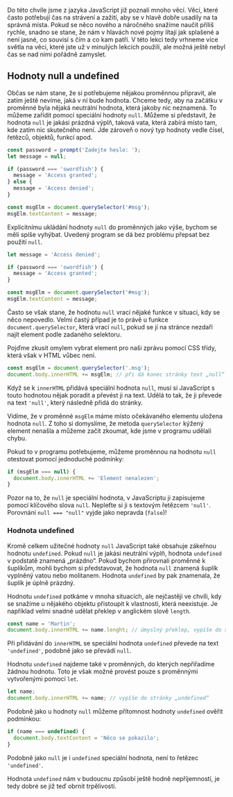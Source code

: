 Do této chvíle jsme z jazyka JavaScript již poznali mnoho věcí. Věcí, které často potřebují čas na strávení a zažití, aby se v hlavě dobře usadily na ta správná místa. Pokud se něco nového a náročného snažíme naučit příliš rychle, snadno se stane, že nám v hlavách nové pojmy lítají jak splašené a není jasné, co souvisí s čím a co kam patří. V této lekci tedy vrhneme více světla na věci, které jste už v minulých lekcích použili, ale možná ještě nebyl čas se nad nimi pořádně zamyslet.

## Hodnoty null a undefined

Občas se nám stane, že si potřebujeme nějakou proměnnou připravit, ale zatím ještě nevíme, jaká v ní bude hodnota. Chceme tedy, aby na začátku v proměnné byla nějaká neutrální hodnota, která jakoby nic neznamená. To můžeme zařídit pomocí speciální hodnoty `null`. Můžeme si představit, že hodnota `null` je jakási prázdná výplň, taková vata, která zabírá místo tam, kde zatím nic skutečného není. Jde zároveň o nový typ hodnoty vedle čísel, řetězců, objektů, funkcí apod.

```js
const password = prompt('Zadejte heslo: ');
let message = null;

if (password === 'swordfish') {
  message = 'Access granted';
} else {
  message = 'Access denied';
}

const msgElm = document.querySelector('#msg');
msgElm.textContent = message;
```

Explicitnímu ukládání hodnoty `null` do proměnných jako výše, bychom se měli spíše vyhýbat. Uvedený program se dá bez problému přepsat bez použití `null`.

```js
let message = 'Access denied';

if (password === 'swordfish') {
  message = 'Access granted';
}

const msgElm = document.querySelector('#msg');
msgElm.textContent = message;
```

Často se však stane, že hodnotu `null` vrací nějaké funkce v situaci, kdy se něco nepovedlo. Velmi častý případ je to právě u funkce `document.querySelector`, která vrací `null`, pokud se jí na stránce nezdaří najít element podle zadaného selektoru.

Pojďme zkusit omylem vybrat element pro naši zprávu pomocí CSS třídy, která však v HTML vůbec není.

```js
const msgElm = document.querySelector('.msg');
document.body.innerHTML += msgElm; // při dá konec stránky text „null“
```

Když se k `innerHTML` přidává speciální hodnota `null`, musí si JavaScript s touto hodnotou nějak poradit a převést ji na text. Udělá to tak, že ji převede na text `'null'`, který následně přidá do stránky.

Vidíme, že v proměnné `msgElm` máme místo očekávaného elementu uložena hodnota `null`. Z toho si domyslíme, že metoda `querySelector` kýžený element nenašla a můžeme začít zkoumat, kde jsme v programu udělali chybu.

Pokud to v programu potřebujeme, můžeme proměnnou na hodnotu `null` otestovat pomocí jednoduché podmínky:

```js
if (msgElm === null) {
  document.body.innerHTML += 'Element nenalezen';
}
```

Pozor na to, že `null` je speciální hodnota, v JavaScriptu ji zapisujeme pomocí klíčového slova `null`. Nepleťte si ji s textovým řetězcem `'null'`. Porovnání `null === "null"` vyjde jako nepravda (`false`)!

### Hodnota undefined

Kromě celkem užitečné hodnoty `null` JavaScript také obsahuje zákeřnou hodnotu `undefined`. Pokud `null` je jakási neutrální výplň, hodnota `undefined` v podstatě znamená „prázdno“. Pokud bychom přirovnali proměnné k šuplíkům, mohli bychom si představovat, že hodnota `null` znamená šuplík vyplněný vatou nebo molitanem. Hodnota `undefined` by pak znamenala, že šuplík je úplně prázdný.

Hodnotu `undefined` potkáme v mnoha situacích, ale nejčastěji ve chvíli, kdy se snažíme u nějakého objektu přistoupit k vlastnosti, která neexistuje. Je například velmi snadné udělat překlep v anglickém slově `length`.

```js
const name = 'Martin';
document.body.innerHTML += name.lenght; // úmyslný překlep, vypíše do stránky „undefined“
```

Při přidávání do `innerHTML` se speciální hodnota `undefined` převede na text `'undefined'`, podobně jako se převádí `null`.

Hodnotu `undefined` najdeme také v proměnných, do kterých nepřiřadíme žádnou hodnotu. Toto je však možné provést pouze s proměnnými vytvořenými pomocí `let`.

```js
let name;
document.body.innerHTML += name; // vypíše do stránky „undefined“
```

Podobně jako u hodnoty `null` můžeme přítomnost hodnoty `undefined` ověřit podmínkou:

```js
if (name === undefined) {
  document.body.textContent = 'Něco se pokazilo';
}
```

Podobně jako `null` je i `undefined` speciální hodnota, není to řetězec `'undefined'`.

Hodnota `undefined` nám v budoucnu způsobí ještě hodně nepříjemností, je tedy dobré se již teď obrnit trpělivostí.
